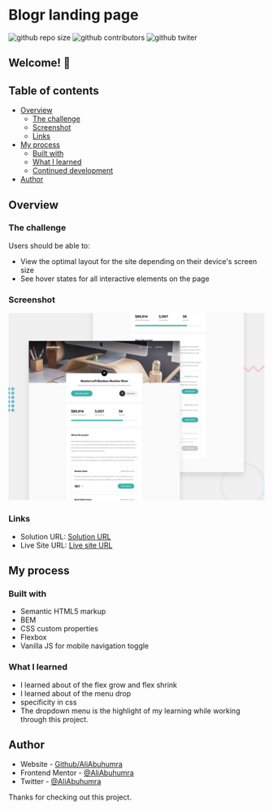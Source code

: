 # Blogr landing page

![github repo size](https://img.shields.io/github/repo-size/aliabuhumra/Blogr-landing-page-2)
![github contributors](https://img.shields.io/github/contributors/aliabuhumra/Blogr-landing-page-2)
![github twiter](https://img.shields.io/twitter/follow/AliAbuhumra?style=social)

## Welcome! 👋

## Table of contents

- [Overview](#overview)
  - [The challenge](#the-challenge)
  - [Screenshot](#screenshot)
  - [Links](#links)
- [My process](#my-process)
  - [Built with](#built-with)
  - [What I learned](#what-i-learned)
  - [Continued development](#continued-development)
- [Author](#author)

## Overview

### The challenge

Users should be able to:

- View the optimal layout for the site depending on their device's screen size
- See hover states for all interactive elements on the page

### Screenshot

![Design preview for the Four card feature section coding challenge](./design/desktop-preview.jpg)

### Links

- Solution URL: [Solution URL](https://www.frontendmentor.io/solutions/blogr-landing-page-F6j01_S9B)
- Live Site URL: [Live site URL](https://aliabuhumra.github.io/Blogr-landing-page-2/)

## My process

### Built with

- Semantic HTML5 markup
- BEM
- CSS custom properties
- Flexbox
- Vanilla JS for mobile navigation toggle

### What I learned

- I learned about of the flex grow and flex shrink
- I learned about of the menu drop
- specificity in css
- The dropdown menu is the highlight of my learning while working through this project.

## Author

- Website - [Github/AliAbuhumra](https://github.com/aliabuhumra)
- Frontend Mentor - [@AliAbuhumra](https://www.frontendmentor.io/profile/aliabuhumra)
- Twitter - [@AliAbuhumra](https://twitter.com/aliabuhumra)

Thanks for checking out this project.
